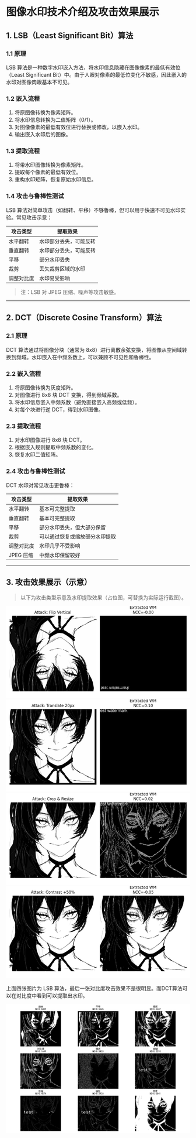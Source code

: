 # 图像水印技术介绍及攻击效果展示

## 1. LSB（Least Significant Bit）算法

### 1.1 原理
LSB 算法是一种数字水印嵌入方法，将水印信息隐藏在图像像素的最低有效位（Least Significant Bit）中。由于人眼对像素的最低位变化不敏感，因此嵌入的水印对图像肉眼基本不可见。

### 1.2 嵌入流程
1. 将原图像转换为像素矩阵。
2. 将水印信息转换为二值矩阵（0/1）。
3. 对图像像素的最低有效位进行替换或修改，以嵌入水印。
4. 输出嵌入水印后的图像。

### 1.3 提取流程
1. 将带水印图像转换为像素矩阵。
2. 提取每个像素的最低有效位。
3. 重构水印矩阵，恢复原始水印信息。

### 1.4 攻击与鲁棒性测试
LSB 算法对简单攻击（如翻转、平移）不够鲁棒，但可以用于快速不可见水印实验。常见攻击示意：

| 攻击类型 | 提取效果 |
|-----------|-----------|
| 水平翻转 | 水印部分丢失，可能反转 |
| 垂直翻转 | 水印部分丢失，可能反转 |
| 平移 | 部分水印丢失 |
| 裁剪 | 丢失裁剪区域的水印 |
| 调整对比度 | 水印易受影响 |

> 注：LSB 对 JPEG 压缩、噪声等攻击敏感。

---

## 2. DCT（Discrete Cosine Transform）算法

### 2.1 原理
DCT 算法通过将图像分块（通常为 8x8）进行离散余弦变换，将图像从空间域转换到频域。水印嵌入在中频系数上，可以兼顾不可见性和鲁棒性。

### 2.2 嵌入流程
1. 将原图像转换为灰度矩阵。
2. 对图像进行 8x8 块 DCT 变换，得到频域系数。
3. 将水印信息嵌入中频系数（避免直接嵌入高频或低频）。
4. 对每个块进行逆 DCT，得到水印图像。

### 2.3 提取流程
1. 对水印图像进行 8x8 块 DCT。
2. 根据嵌入规则提取中频系数的变化。
3. 恢复水印二值矩阵。

### 2.4 攻击与鲁棒性测试
DCT 水印对常见攻击更鲁棒：

| 攻击类型 | 提取效果 |
|-----------|-----------|
| 水平翻转 | 基本可完整提取 |
| 垂直翻转 | 基本可完整提取 |
| 平移 | 部分水印丢失，但大部分保留 |
| 裁剪 | 可以通过恢复或缩放部分水印提取 |
| 调整对比度 | 水印几乎不受影响 |
| JPEG 压缩 | 中频水印保留较好 |

---

## 3. 攻击效果展示（示意）

> 以下为攻击类型示意及水印提取效果（占位图，可替换为实际运行截图）。

![](Pics/attack_1.png)
![](Pics/attack_2.png)
![](Pics/attack_3.png)
![](Pics/attack_4.png)

上面四张图片为  LSB 算法，最后一张对比度攻击效果不是很明显。而DCT算法可以在对比度中看到可以提取出水印。

![](Pics/attack_5.png)
